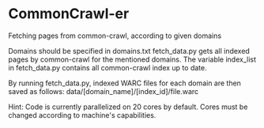 # CommonCrawl-er
Fetching pages from common-crawl, according to given domains

Domains should be specified in domains.txt
fetch_data.py gets all indexed pages by common-crawl for the mentioned domains.
The variable index_list in fetch_data.py contains all common-crawl index up to date.

By running fetch_data.py, indexed WARC files for each domain are then saved as follows:
data/[domain_name]/[index_id]/file.warc

Hint: Code is currently parallelized on 20 cores by default. Cores must be changed according to machine's capabilities.
